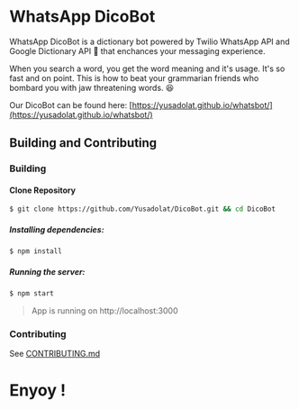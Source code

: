 # WhatsApp DicoBot

WhatsApp DicoBot is a dictionary bot powered by Twilio WhatsApp API and Google Dictionary API 🤖 that enchances your messaging experience.

When you search a word, you get the word meaning and it's usage. It's so fast and on point. This is how to beat your grammarian friends who bombard you with jaw threatening words. :laughing:

Our DicoBot can be found here: [https://yusadolat.github.io/whatsbot/](https://yusadolat.github.io/whatsbot/)

## Building and Contributing

### Building 
#### Clone Repository
```sh
$ git clone https://github.com/Yusadolat/DicoBot.git && cd DicoBot
```

##### Installing dependencies:
```sh
$ npm install
```

##### Running the server:
```sh
$ npm start
```

> App is running on http://localhost:3000

### Contributing
See [CONTRIBUTING.md](https://github.com/Yusadolat/DicoBot/blob/master/CONTRIBUTING.md)

# Enyoy !
